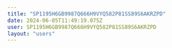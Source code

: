 ```yaml
---
title: "SP1195H6GB9987Q666H9VYQ582P81SS89S6AKRZPD"
date: 2024-06-05T11:49:19.075Z
user: SP1195H6GB9987Q666H9VYQ582P81SS89S6AKRZPD
layout: "users"
---
```

    
